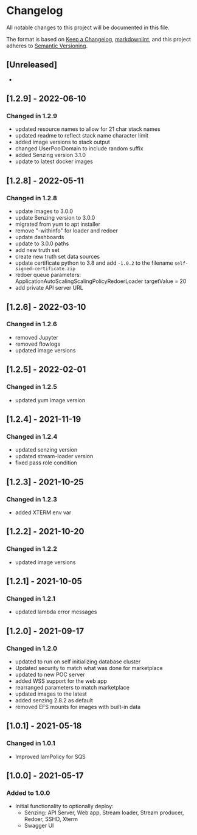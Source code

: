 # Changelog

All notable changes to this project will be documented in this file.

The format is based on [Keep a Changelog](https://keepachangelog.com/en/1.0.0/),
[markdownlint](https://dlaa.me/markdownlint/),
and this project adheres to [Semantic Versioning](https://semver.org/spec/v2.0.0.html).

## [Unreleased]

-

## [1.2.9] - 2022-06-10

### Changed in 1.2.9

- updated resource names to allow for 21 char stack names
- updated readme to reflect stack name character limit
- added image versions to stack output
- changed UserPoolDomain to include random suffix
- added Senzing version 3.1.0
- update to latest docker images


## [1.2.8] - 2022-05-11

### Changed in 1.2.8

- update images to 3.0.0
- update Senzing version to 3.0.0
- migrated from yum to apt installer
- remove "-withinfo" for loader and redoer
- update dashboards
- update to 3.0.0 paths
- add new truth set
- create new truth set data sources
- update certificate python to 3.8 and add `-1.0.2` to the filename `self-signed-certificate.zip`
- redoer queue parameters: ApplicationAutoScalingScalingPolicyRedoerLoader targetValue = 20
- add private API server URL

## [1.2.6] - 2022-03-10

### Changed in 1.2.6

- removed Jupyter
- removed flowlogs
- updated image versions

## [1.2.5] - 2022-02-01

### Changed in 1.2.5

- updated yum image version

## [1.2.4] - 2021-11-19

### Changed in 1.2.4

- updated senzing version
- updated stream-loader version
- fixed pass role condition

## [1.2.3] - 2021-10-25

### Changed in 1.2.3

- added XTERM env var

## [1.2.2] - 2021-10-20

### Changed in 1.2.2

- updated image versions

## [1.2.1] - 2021-10-05

### Changed in 1.2.1

- updated lambda error messages

## [1.2.0] - 2021-09-17

### Changed in 1.2.0

- updated to run on self initializing database cluster
- Updated security to match what was done for marketplace
- updated to new POC server
- added WSS support for the web app
- rearranged parameters to match marketplace
- updated images to the latest
- added senzing 2.8.2 as default
- removed EFS mounts for images with built-in data

## [1.0.1] - 2021-05-18

### Changed in 1.0.1

- Improved IamPolicy for SQS

## [1.0.0] - 2021-05-17

### Added to 1.0.0

- Initial functionality to optionally deploy:
  - Senzing: API Server, Web app, Stream loader, Stream producer, Redoer, SSHD, Xterm
  - Swagger UI
